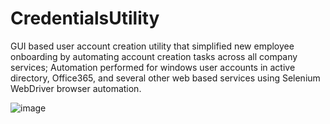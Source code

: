 # CredentialsUtility
GUI based user account creation utility that simplified new employee onboarding by automating account creation tasks across all company services; Automation performed for windows user accounts in active directory, Office365, and several other web based services using Selenium WebDriver browser automation.

![image](https://user-images.githubusercontent.com/109923415/183123810-b6e2c8be-f8d6-4a58-aef3-33dbf160895c.png)

